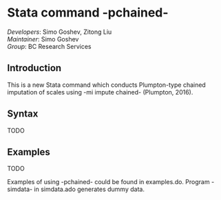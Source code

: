 Stata command -pchained-
===

*Developers*: Simo Goshev, Zitong Liu   
*Maintainer*: Simo Goshev  
*Group*: BC Research Services


Introduction
---

This is a new Stata command which conducts Plumpton-type 
chained imputation of scales using -mi impute chained- (Plumpton, 2016).

Syntax
---

TODO


Examples
---

TODO  

Examples of using -pchained- could be found in examples.do. Program 
-simdata- in simdata.ado generates dummy data.









